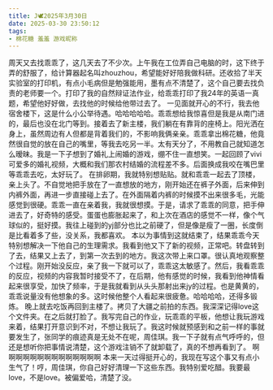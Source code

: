 ```yaml
---
title: J🕊️2025年3月30日
date: 2025-03-30 23:50:12
tags:
- 棉花糖 羞羞 游戏昵称
---
```

周天又去找乖乖了，这几天去了不少次。上午我在工位弄自己电脑的时，这下终于弄的舒服了，给计算器起名叫zhouzhou，希望能好好陪我做科研。还收拾了半天实验室的打印机，有点小毛病但是勉强能用，墨有点不清楚了，这个自己要去找负责的老师要一个。打印了我的自然辩证法作业，给乖乖打印了我24年的英语一真题，希望他好好做，去找他的时候给他带过去了。
一见面就开心的不行，我去他宿舍楼下，这是什么小公举待遇。哈哈哈哈哈。乖乖想给我惊喜但是我是从南门进的，最后也没在北门等到。接着去了新主楼，我们躺在有靠背的座椅上。阳光洒在身上，虽然周边有人但都是背着我们的，不影响我俩亲亲。乖乖拿出棉花糖，他竟然很自觉的放在自己的嘴里，等我去吃另一半。太有天分了，不用教自己就知道怎么暧昧。我是一下子想到了婚礼上闹婚的游戏，绷不住一直想笑。一起回顾了vivi可爱多的婚礼视频，大概和我们那农村结婚的流程差不多。后面换成我咬在嘴巴里等乖乖去吃，太好玩了。
在排卵期，我就特别想贴贴。就和乖乖一起去了顶楼，亲上头了。不自觉地把手放在了一直想放的地方，刚开始还在裤子外面，后来伸到内裤外面，再进一步直接碰上去了。在外面隔着内裤的时候摸不出来很多毛，光能感觉到很硬。乖乖一直在亲着我，我就很想摸。于是，请求了乖乖的同意，把手伸进去了，好奇特的感受。蛋蛋也膨胀起来了，和上次在酒店的感觉不一样，像个气球似的，挺好摸。我往上碰到的yj部分也比之前硬了，但是像是瘦了一圈，长度倒是比看着多了些，没关系，我都喜欢。
本以为事情到这就结束了，结果乖乖今天特别想解决一下他自己的生理需求。我看到他又下了新的视频，正常吧。转盘转到了去，结果又上去了，到第一次去到的地方。我这次带上来口罩。很认真地观察整个过程。刚开始没反应，亲了我一下就可以了，乖乖这太敏感了。然后，我看乖乖的反应，视频的内容我暂时接受不了，在后期，他有感觉的时候，我看到他神情看起来很享受，加快了频率，于是我就看到从头头那射出来jy的过程。也是黄黄的，乖乖说量没有他想象的多。这时候他整个人看起来很疲惫。哈哈哈哈，还得多锻炼。
晚上就去吃饭再回到主楼了。拷贝了大疆之前拍的东西。我深深记得love这个文件夹。在之后就打脸了。我写完自己的作业，玩乖乖的平板，他想让我玩游戏来着，结果打开意识到不对，不想让我玩了。我这时候就预感到和之前一样的事就要发生了，张同学的痕迹真是无处不在呢，周佳琪。我一下子就有点气呼呼的，但还是想听你把事情说清楚，这个游戏注销不了就卸载了，真的不想再看到了。
啊啊啊啊啊啊啊啊啊啊啊啊啊啊
本来一天过得挺开心的，我现在写这个事又有点小生气了！哼，周佳琪，你自己好好清理一下这些东西。我特别爱吃醋。我要最love，不是love。被偏爱哈，清楚了没。